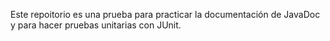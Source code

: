 Este repoitorio es una prueba para practicar la documentación de JavaDoc y para hacer pruebas unitarias con JUnit.
